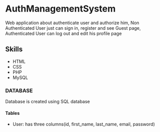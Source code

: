 # AuthManagementSystem
Web application about authenticate user and authorize him,
Non Authenticated User just can sign in, register and see Guest page,
Authenticated User can log out and edit his profile page

## Skills
* HTML
* CSS
* PHP
* MySQL

### DATABASE
Database is created using SQL database
#### Tables
* User: has three columns(id, first_name, last_name, email, password) 
